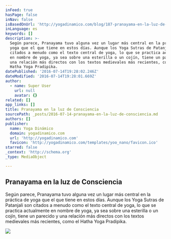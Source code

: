 ```yaml
---
inFeed: true
hasPage: false
inNav: false
isBasedOnUrl: 'http://yogadinamico.com/blog/187-pranayama-en-la-luz-de-consciencia'
inLanguage: es
keywords: []
description: >-
  Según parece, Pranayama tuvo alguna vez un lugar más central en la práctica de
  yoga que el que tiene en estos días. Aunque los Yoga Sutras de Patanjali son
  citados a menudo como el texto central de yoga, lo que se practica actualmente
  en nombre de yoga, ya sea sobre una esterilla o un cojín, tiene un parecido y
  una relación más directos con los textos medievales más recientes, como el
  Hatha Yoga Pradipika.
datePublished: '2016-07-14T19:28:02.246Z'
dateModified: '2016-07-14T19:28:01.669Z'
author:
  - name: Super User
    url: null
    avatar: {}
related: []
app_links: []
title: Pranayama en la luz de Consciencia
sourcePath: _posts/2016-07-14-pranayama-en-la-luz-de-consciencia.md
authors: []
publisher:
  name: Yoga Dinámico
  domain: yogadinamico.com
  url: 'http://yogadinamico.com'
  favicon: 'http://yogadinamico.com/templates/yoo_nano/favicon.ico'
starred: false
_context: 'http://schema.org'
_type: MediaObject

---
```

<article style=""><h1>Pranayama en la luz de Consciencia</h1><p>Según parece, Pranayama tuvo alguna vez un lugar más central en la práctica de yoga que el que tiene en estos días. Aunque los Yoga Sutras de Patanjali son citados a menudo como el texto central de yoga, lo que se practica actualmente en nombre de yoga, ya sea sobre una esterilla o un cojín, tiene un parecido y una relación más directos con los textos medievales más recientes, como el Hatha Yoga Pradipika.</p><img src="http://yogadinamico.com/images/fotos/pranayama_post3.jpg" /></article>